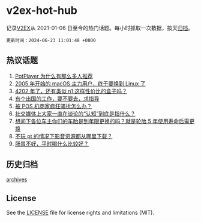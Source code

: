 # v2ex-hot-hub

 记录[V2EX](https://www.v2ex.com/)从 2021-01-06 日至今的热门话题。每小时抓取一次数据，按天[归档](archives)。

`更新时间：2024-06-23 11:01:48 +0800`

## 热议话题

1. [PotPlayer 为什么有那么多人推荐](https://www.v2ex.com/t/1051681)
1. [2005 年开始的 macOS 主力用户，终于要换到 Linux 了](https://www.v2ex.com/t/1051677)
1. [4202 年了，还有类似 n1 这样性价比的盒子吗？](https://www.v2ex.com/t/1051679)
1. [有个出国的工作，要不要去，求指导](https://www.v2ex.com/t/1051735)
1. [被 POS 机商家疯狂骚扰怎么办？](https://www.v2ex.com/t/1051675)
1. [社交媒体上大家一直在谈论的“认知”到底是指什么？](https://www.v2ex.com/t/1051737)
1. [想问下各位车主你们的车胎是到年限更换的吗？就是轮胎 5 年使用寿命后需更换](https://www.v2ex.com/t/1051660)
1. [不玩 pt 的情况下影音资源都从哪里下载？](https://www.v2ex.com/t/1051797)
1. [肠胃不好，平时喝什么比较好？](https://www.v2ex.com/t/1051671)

## 历史归档

[archives](archives)

## License

See the [LICENSE](LICENSE) file for license rights and limitations (MIT).
